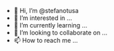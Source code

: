 - 👋 Hi, I’m @stefanotusa
- 👀 I’m interested in ...
- 🌱 I’m currently learning ...
- 💞️ I’m looking to collaborate on ...
- 📫 How to reach me ...

<!---
stefanotusa/stefanotusa is a ✨ special ✨ repository because its `README.md` (this file) appears on your GitHub profile.
You can click the Preview link to take a look at your changes.
--->
